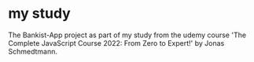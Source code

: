 # my study

The Bankist-App project as part of my study from the udemy course 'The Complete JavaScript Course 2022: From Zero to Expert!' by Jonas Schmedtmann.
